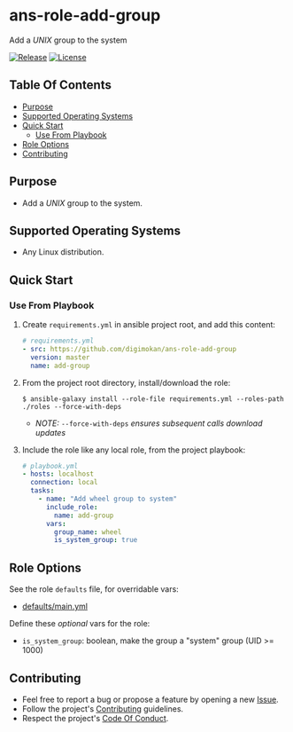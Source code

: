 # ans-role-add-group

Add a _UNIX_ group to the system

[![Release](https://img.shields.io/github/release/digimokan/ans-role-add-group.svg?label=release)](https://github.com/digimokan/ans-role-add-group/releases/latest "Latest Release Notes")
[![License](https://img.shields.io/badge/license-MIT-blue.svg?label=license)](LICENSE.md "Project License")

## Table Of Contents

* [Purpose](#purpose)
* [Supported Operating Systems](#supported-operating-systems)
* [Quick Start](#quick-start)
    * [Use From Playbook](#use-from-playbook)
* [Role Options](#role-options)
* [Contributing](#contributing)

## Purpose

* Add a _UNIX_ group to the system.

## Supported Operating Systems

* Any Linux distribution.

## Quick Start

### Use From Playbook

1. Create `requirements.yml` in ansible project root, and add this content:

   ```yaml
   # requirements.yml
   - src: https://github.com/digimokan/ans-role-add-group
     version: master
     name: add-group
   ```

2. From the project root directory, install/download the role:

   ```shell
   $ ansible-galaxy install --role-file requirements.yml --roles-path ./roles --force-with-deps
   ```

   * _NOTE:_ `--force-with-deps` _ensures subsequent calls download updates_

3. Include the role like any local role, from the project playbook:

   ```yaml
   # playbook.yml
   - hosts: localhost
     connection: local
     tasks:
       - name: "Add wheel group to system"
         include_role:
           name: add-group
         vars:
           group_name: wheel
           is_system_group: true
   ```

## Role Options

See the role `defaults` file, for overridable vars:

  * [defaults/main.yml](../defaults/main.yml)

Define these _optional_ vars for the role:

  * `is_system_group`: boolean, make the group a "system" group (UID >= 1000)

## Contributing

* Feel free to report a bug or propose a feature by opening a new
  [Issue](https://github.com/digimokan/ans-role-add-group/issues).
* Follow the project's [Contributing](CONTRIBUTING.md) guidelines.
* Respect the project's [Code Of Conduct](CODE_OF_CONDUCT.md).

